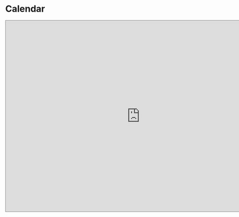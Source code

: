 # Calendar

<iframe src="https://www.google.com/calendar/embed?showTitle=0&amp;height=600&amp;wkst=1&amp;bgcolor=%23ffffff&amp;src=vtinlodusftj395frv1rdrv5to%40group.calendar.google.com&amp;color=%236B3304&amp;ctz=America%2FNew_York" style=" border:solid 1px #777 " width="840" height="600" frameborder="0" scrolling="no"></iframe>
